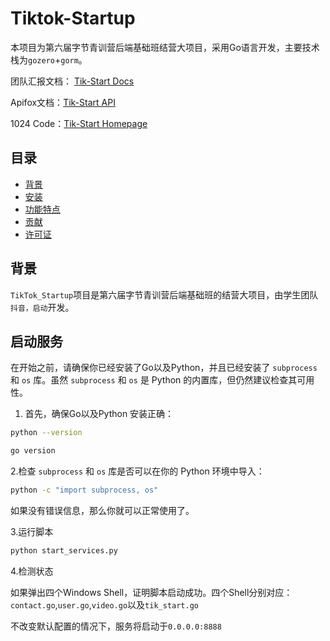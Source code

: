 # Tiktok-Startup

本项目为第六届字节青训营后端基础班结营大项目，采用Go语言开发，主要技术栈为`gozero`+`gorm`。

团队汇报文档： [Tik-Start Docs](https://nsb6rfg8gy.feishu.cn/docx/RgSndkUG7oDisJxwKIacs34Xn2e?from=from_copylink "抖音启动团队飞书")


Apifox文档：[Tik-Start API](https://apifox.com/apidoc/shared-8f2e87c0-89ba-4c9b-9d15-e07237edba6d "抖音启动团队API FOX")

1024 Code：[Tik-Start Homepage](https://1024code.com/~rmulj3k "抖音启动团队主页")

## 目录

- [背景](#背景)
- [安装](#安装)
- [功能特点](#功能特点)
- [贡献](#贡献)
- [许可证](#许可证)

## 背景

`TikTok_Startup`项目是第六届字节青训营后端基础班的结营大项目，由学生团队`抖音，启动`开发。

## 启动服务

在开始之前，请确保你已经安装了Go以及Python，并且已经安装了 `subprocess` 和 `os` 库。虽然 `subprocess` 和 `os` 是 Python 的内置库，但仍然建议检查其可用性。

1. 首先，确保Go以及Python 安装正确：

```bash
python --version
```
```bash
go version
```

2.检查 `subprocess` 和 `os` 库是否可以在你的 Python 环境中导入：

```bash
python -c "import subprocess, os"
```

如果没有错误信息，那么你就可以正常使用了。

3.运行脚本
```bash
python start_services.py
```

4.检测状态

如果弹出四个Windows Shell，证明脚本启动成功。四个Shell分别对应：`contact.go`,`user.go`,`video.go`以及`tik_start.go`

不改变默认配置的情况下，服务将启动于`0.0.0.0:8888`